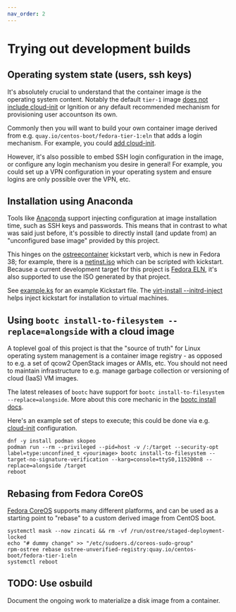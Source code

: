 ```yaml
---
nav_order: 2
---
```


# Trying out development builds

## Operating system state (users, ssh keys)

It's absolutely crucial to understand that the container image *is* the
operating system content. Notably the default `tier-1` image
[does not include cloud-init](cloud-agents.md) or Ignition or any default
recommended mechanism for provisioning user accountson its own.

Commonly then you will want to build your own container image derived from e.g.
`quay.io/centos-boot/fedora-tier-1:eln` that adds a login mechanism. For
example, you could
[add cloud-init](https://gitlab.com/CentOS/cloud/sagano-examples/-/blob/main/cloud-init-base/Containerfile).

However, it's also possible to embed SSH login configuration in the image, or
configure any login mechanism you desire in general! For example, you could set
up a VPN configuration in your operating system and ensure logins are only
possible over the VPN, etc.

## Installation using Anaconda

Tools like
[Anaconda](https://anaconda-installer.readthedocs.io/en/latest/intro.html)
support injecting configuration at image installation time, such as SSH keys and
passwords. This means that in contrast to what was said just before, it's
possible to directly install (and update from) an "unconfigured base image"
provided by this project.

This hinges on the
[ostreecontainer](https://pykickstart.readthedocs.io/en/latest/kickstart-docs.html#ostreecontainer)
kickstart verb, which is new in Fedora 38; for example, there is a
[netinst.iso](https://dl.fedoraproject.org/pub/fedora/linux/releases/39/Everything/x86_64/iso/)
which can be scripted with kickstart. Because a current development target for
this project is [Fedora ELN](https://docs.fedoraproject.org/en-US/eln/), it's
also supported to use the ISO generated by that project.

See [example.ks](example.ks) for an example Kickstart file. The
[virt-install --initrd-inject](https://github.com/virt-manager/virt-manager/blob/main/man/virt-install.rst#--initrd-inject)
helps inject kickstart for installation to virtual machines.

## Using `bootc install-to-filesystem --replace=alongside` with a cloud image

A toplevel goal of this project is that the "source of truth" for Linux
operating system management is a container image registry - as opposed to e.g. a
set of qcow2 OpenStack images or AMIs, etc. You should not need to maintain
infrastructure to e.g. manage garbage collection or versioning of cloud (IaaS)
VM images.

The latest releases of `bootc` have support for
`bootc install-to-filesystem --replace=alongside`. More about this core mechanic
in the
[bootc install docs](https://github.com/containers/bootc/blob/main/docs/install.md).

Here's an example set of steps to execute; this could be done via e.g.
[cloud-init](https://cloudinit.readthedocs.io/en/latest/reference/index.html)
configuration.

```shell
dnf -y install podman skopeo
podman run --rm --privileged --pid=host -v /:/target --security-opt label=type:unconfined_t <yourimage> bootc install-to-filesystem --target-no-signature-verification --karg=console=ttyS0,115200n8 --replace=alongside /target
reboot
```

<!--
## Booting directly from KVM guest image

There's a provisional KVM guest image uploaded here:

<https://fedorapeople.org/~walters/cloud-init-base-eln-20231029.qcow2.zst>

You can run it using e.g. [virt-install](https://github.com/virt-manager/virt-manager/blob/main/man/virt-install.rst#--cloud-init)
and in general all the same techniques that work the Fedora Cloud Base or the
RHEL KVM guest image.

Once you've booted this, use e.g. `bootc update` to fetch updates.
-->

## Rebasing from Fedora CoreOS

[Fedora CoreOS](https://docs.fedoraproject.org/en-US/fedora-coreos/) supports
many different platforms, and can be used as a starting point to "rebase" to a
custom derived image from CentOS boot.

```shell
systemctl mask --now zincati && rm -vf /run/ostree/staged-deployment-locked
echo "# dummy change" >> "/etc/sudoers.d/coreos-sudo-group"
rpm-ostree rebase ostree-unverified-registry:quay.io/centos-boot/fedora-tier-1:eln
systemctl reboot
```

## TODO: Use osbuild

Document the ongoing work to materialize a disk image from a container.
